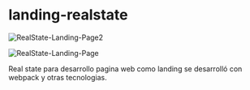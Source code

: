 
# landing-realstate
![RealState-Landing-Page2](https://user-images.githubusercontent.com/5782554/112916765-cea86980-90c6-11eb-8b28-0b928b485add.png)

![RealState-Landing-Page](https://user-images.githubusercontent.com/5782554/112916796-de27b280-90c6-11eb-8025-b72403c72d1e.png)


Real state para desarrollo pagina web como landing se desarrolló con webpack y otras tecnologias. 
